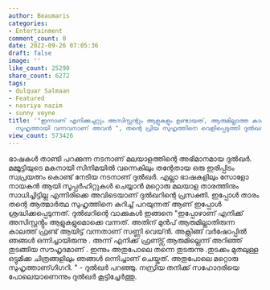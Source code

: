 ```yaml
---
author: Beaumaris
categories:
- Entertainment
comment_count: 0
date: 2022-09-26 07:05:36
draft: false
image: ''
like_count: 25290
share_count: 6272
tags:
- dulquar Salmaan
- Featured
- nasriya nazim
- sunny veyne
title: '"ഇന്നാണ് എനിക്കുചുറ്റും അസിസ്റ്റന്റും ആളുകളും ഉണ്ടായത്, ആരുമില്ലാത്ത കാലത്തു
  സുഹൃത്തായി വന്നവനാണ് അവൻ ", തന്റെ പ്രിയ സുഹൃത്തിനെ വെളിപ്പെടുത്തി ദുൽഖർ'
view_count: 573426
---
```


ഭാഷകൾ താണ്ടി പറക്കുന്ന നടനാണ് മലയാളത്തിന്റെ അഭിമാനമായ ദുൽഖർ. മമ്മൂട്ടിയുടെ മകനായി സിനിമയിൽ വന്നെകിലും തന്റേതായ ഒരു ഇരിപ്പിടം സ്വപ്രയത്നം കൊണ്ട് നേടിയ നടനാണ് ദുൽഖർ. എല്ലാ ഭാഷകളിലും സോളോ നായകൻ ആയി സൂപ്പർഹിറ്റുകൾ ചെയ്യാൻ മറ്റൊരു മലയാള താരത്തിനും സാധിച്ചിട്ടില്ല എന്നിരിക്കെ അവിടെയാണ് ദുൽഖറിന്റെ പ്രസക്തി. ഇപ്പോൾ താരം തന്റെ ആത്മാർത്ഥ സുഹൃത്തിനെ കുറിച്ച് പറയുന്നത് ആണ് ഇപ്പോൾ ശ്രദ്ധിക്കപ്പെടുന്നത്. ദുൽഖറിന്റെ വാക്കുകൾ ഇങ്ങനെ "ഇപ്പോഴാണ് എനിക്ക് അസിസ്റ്റൻ്റും ആളുകളുമൊക്കെ വന്നത്. അതിന് മുൻപ് ആരുമില്ലാതിരുന്ന കാലത്ത് ഫ്രണ്ട് ആയിട്ട് വന്നതാണ് സണ്ണി വെയ്ൻ. അക്റ്റിങ്ങ് വർഷോപ്പിൽ ഞങ്ങൾ ഒന്നിച്ചായിരുന്നു . അന്ന് എനിക്ക് ഫ്രണ്ട്സ് ആരുമില്ലെന്ന് അറിഞ്ഞ് തുടങ്ങിയ സൗഹൃദമാണ് . ഇന്നും അതുപോലെ തന്നെ തുടരുന്നു .തുടക്കം മുതലുള്ള ഒട്ടുമിക്ക ചിത്രങ്ങളിലും ഞങ്ങൾ ഒന്നിച്ചാണ് ചെയ്തത്. അതുപോലെ മറ്റൊരു സുഹൃത്താണ് ​ഗി​ഗറി. " - ദുൽഖർ പറഞ്ഞു. നസ്രിയ തനിക്ക് സഹോദരിയെ പോലെയാണെന്നും ദുൽഖർ കൂട്ടിച്ചേർത്തു.